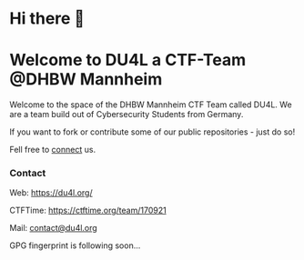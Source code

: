 # Hi there 👋

# Welcome to **DU4L** a CTF-Team @DHBW Mannheim

Welcome to the space of the DHBW Mannheim CTF Team called DU4L. We are a team build out of Cybersecurity Students from Germany.

If you want to fork or contribute some of our public repositories - just do so! 

Fell free to [connect](#contact) us.


### Contact

Web: https://du4l.org/

CTFTime: https://ctftime.org/team/170921

Mail: contact@du4l.org

GPG fingerprint is following soon...

<!--

**Here are some ideas to get you started:**

🙋‍♀️ A short introduction - what is your organization all about?
🌈 Contribution guidelines - how can the community get involved?
👩‍💻 Useful resources - where can the community find your docs? Is there anything else the community should know?
🍿 Fun facts - what does your team eat for breakfast?
🧙 Remember, you can do mighty things with the power of [Markdown](https://docs.github.com/github/writing-on-github/getting-started-with-writing-and-formatting-on-github/basic-writing-and-formatting-syntax)
-->
